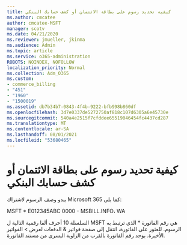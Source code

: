 ```yaml
---
title: كيفية تحديد رسوم على بطاقة الائتمان أو كشف حسابك البنكي
ms.author: cmcatee
author: cmcatee-MSFT
manager: scotv
ms.date: 04/21/2020
ms.reviewer: jmueller, jkinma
ms.audience: Admin
ms.topic: article
ms.service: o365-administration
ROBOTS: NOINDEX, NOFOLLOW
localization_priority: Normal
ms.collection: Adm_O365
ms.custom:
- commerce_billing
- "451"
- "1960"
- "1500019"
ms.assetid: db7b34b7-0843-4f4b-9222-bfb998b860df
ms.openlocfilehash: 3d7e0337de5272750af818c107d6305a6e45730e
ms.sourcegitcommit: 540a4e2515f7cfddee65519046454fc4437cd287
ms.translationtype: MT
ms.contentlocale: ar-SA
ms.lasthandoff: 08/01/2021
ms.locfileid: "53680465"
---
```

# <a name="how-to-identify-a-charge-on-your-credit-card-or-bank-statement"></a>كيفية تحديد رسوم على بطاقة الائتمان أو كشف حسابك البنكي

يبدو وصف الرسوم لاشتراك Microsoft 365 كما يلي:
  
MSFT \* E012345ABC 0000 - MSBILL.INFO، WA
  
السلسلة 10 أحرف ألفا رقمية التالية ل MSFT هي رقم الفاتورة \* الذي ترتبط به الرسوم. للعثور على الفاتورة، انتقل  إلى صفحة فواتير & الدفعات لعرض \> [](https://go.microsoft.com/fwlink/p/?linkid=848039) الفواتير الأخيرة. يوجد رقم الفاتورة بالقرب من الزاوية اليسرى من مستند الفاتورة.